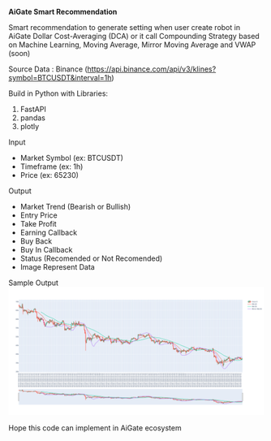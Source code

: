 <b>AiGate Smart Recommendation</b>

Smart recommendation to generate setting when user create robot in AiGate Dollar Cost-Averaging (DCA) or it call Compounding Strategy based on Machine Learning, Moving Average, Mirror Moving Average and VWAP (soon)

Source Data : Binance (https://api.binance.com/api/v3/klines?symbol=BTCUSDT&interval=1h)

Build in Python with Libraries:
1. FastAPI
2. pandas
3. plotly

Input 
- Market Symbol (ex: BTCUSDT)
- Timeframe (ex: 1h)
- Price (ex: 65230)

Output
- Market Trend (Bearish or Bullish)
- Entry Price
- Take Profit
- Earning Callback
- Buy Back
- Buy In Callback
- Status (Recomended or Not Recomended)
- Image Represent Data

Sample Output
<br>
<img src="https://raw.githubusercontent.com/ijlik/aigate-smart-recommendation/master/sampel.png">

Hope this code can implement in AiGate ecosystem
